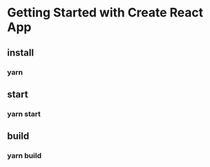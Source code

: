 # Getting Started with Create React App

## install
### yarn 

## start
### yarn start

## build
### yarn build
